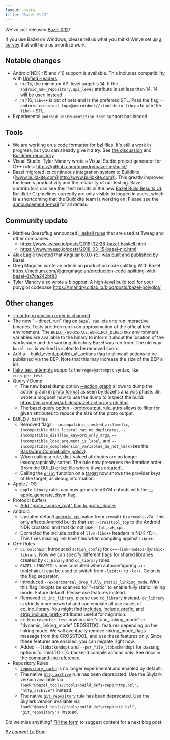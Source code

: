 ```yaml
---
layout: posts
title: "Bazel 0.12"
---
```


We've just released [Bazel 0.12](https://github.com/bazelbuild/bazel/releases/tag/0.12.0)!

If you use Bazel on Windows, please tell us what you think! We've set up [a survey](https://goo.gl/forms/MWxxklBlICoSaqsF3) that will help us prioritize work.

## Notable changes

*   Android NDK r15 and r16 support is available. This includes compatibility with [Unified Headers](https://android.googlesource.com/platform/ndk/+/ndk-r15-release/docs/UnifiedHeaders.md). 
    *   In r15, the minimum API level target is 14. If the `android_ndk_repository.api_level` attribute is set less than 14, 14 will be used instead.
    *   In r16, `libc++` is out of beta and is the preferred STL. Pass the flag `--android_crosstool_top=@androidndk//:toolchain-libcpp` to use the `libc++` STL.
*   Experimental `android_instrumentation_test` support has landed.

## Tools

*   We are working on a code formatter for bzl files. It's still a work in progress, but you can already give it a try. See [the discussion](https://groups.google.com/forum/?utm_medium=email&utm_source=footer#!topic/bazel-discuss/XDD4lQ558PE) and [Buildifier repository](https://github.com/bazelbuild/buildtools/).
*   Visual Studio: Tyler Mandry wrote a Visual Studio project generator for C++ rules: https://github.com/tmandry/bazel-msbuild/
*   Bazel migrated its continuous integration system to Buildkite ([www.buildkite.com](http://www.buildkite.com)). This greatly improved the team's productivity and the reliability of our testing. Bazel contributors can see their test results in the new [Bazel Build Results UI](https://source.cloud.google.com/results/invocations/48d7938b-2f43-4585-b51d-19fd7113c776/targets). Buildkite CI pipelines currently are only visible to logged in users, which is a shortcoming that the Buildkite team is working on. Please see the [announcement e-mail](https://groups.google.com/d/msg/bazel-discuss/8spcVZMv9yE/nz-ya0tpAQAJ) for all details.

## Community update

*   Mathieu Boespflug announced [Haskell rules](https://groups.google.com/forum/#!msg/bazel-discuss/20_gbnWsA9Y/X6nTbbHIAQAJ) that are used at Tweag and other companies.
    *   https://www.tweag.io/posts/2018-02-28-bazel-haskell.html 
    *   https://www.tweag.io/posts/2018-03-15-bazel-nix.html
*   Alex Eagle [tweeted that](https://twitter.com/Jakeherringbone/status/979843104281837568 ) Angular 6.0.0-rc.1 was built and published by Bazel.
*   Greg Magolan wrote an article on production code splitting With Bazel  https://medium.com/@gregmagolan/production-code-splitting-with-bazel-8a7da242bf83 
*   Tyler Mandry also wrote a blogpost: A high-level build tool for your polyglot codebase https://tmandry.gitlab.io/blog/posts/bazel-polyglot/ 

## Other changes

*   [--config expansion order is changed](https://blog.bazel.build/2018/01/19/config-parsing-order.html)
*   The new "--direct_run" flag on `bazel run` lets one run interactive binaries. Tests are then run in an approximation of the official test environment. The `BUILD_{WORKSPACE,WORKING}_DIRECTORY` environment variables are available to the binary to inform it about the location of the workspace and the working directory Bazel was run from. The old way `bazel run` is worked is slated to be removed soon.
*   Add a --build_event_publish_all_actions flag to allow all actions to be published via the BEP. Note that this may increase the size of the BEP a lot.
*   [flaky_test_attempts](https://docs.bazel.build/versions/master/command-line-reference.html#flag--flaky_test_attempts) supports the `regex@attempts` syntax, like `runs_per_test`.
*   Query / Dump
    *   The new bazel dump option [--action_graph](https://docs.bazel.build/versions/master/user-manual.html#dump) allows to dump the action graph in [proto format](https://github.com/bazelbuild/bazel/blob/586ef002d25f177076f6990d4ca8360993704357/src/main/protobuf/analysis.proto#L23) as seen by Bazel's analysis phase. Jin wrote a blogpost how to use the dump to inspect the build: https://jin.crypt.sg/articles/bazel-action-graph.html
    *   The bazel query option [--proto:output_rule_attrs](https://github.com/bazelbuild/bazel/blob/c9bdc1fab5b218d5049edbbb09facff2aeac96b3/src/main/java/com/google/devtools/build/lib/query2/CommonQueryOptions.java#L157) allows to filter for given attributes to reduce the size of the proto output.
*   BUILD / .bzl files
    *   Removed flags `--incompatible_checked_arithmetic`, `--incompatible_dict_literal_has_no_duplicates`, `--incompatible_disallow_keyword_only_args`, `--incompatible_load_argument_is_label`, and `--incompatible_comprehension_variables_do_not_leak` (see the [Backward Compatibility policy](https://docs.bazel.build/versions/master/skylark/backward-compatibility.html)).
    *   When calling a rule, dict-valued attributes are no longer lexicographically sorted. The rule now preserves the iteration order (from the BUILD or bzl file where it was created).
    *   Calling the <code>[print](https://docs.bazel.build/versions/master/skylark/lib/globals.html#print)</code> function on a [target](https://docs.bazel.build/versions/master/skylark/lib/Target.html) now shows the provider keys of the target, as debug information.
*   Apple / iOS
    *   <code>apple_binary</code> rules can now generate dSYM outputs with the [--apple_generate_dsym](https://github.com/bazelbuild/rules_apple/blob/master/doc/common_info.md#dsyms-generation-apple_generate_dsym) flag.
*   Protocol buffers
    *   [Add "proto_source_root" flag to proto_library.](https://docs.bazel.build/versions/master/be/protocol-buffer.html#proto_library.proto_source_root)
*   Android
    *   Updated default <code>[android_cpu](https://docs.bazel.build/versions/master/command-line-reference.html#flag--android_cpu)</code> value from <code>armeabi</code> to <code>armeabi-v7a</code>. This only affects Android builds that set <code>--crosstool_top</code> to the Android NDK crosstool and that do not use <code>--fat_apk_cpu</code>.
    *   Corrected the include paths of <code>llvm-libc++</code> headers in NDK r13+. This fixes missing link time files when compiling against <code>libc++</code>.
*   C++ Rules
    *   <code>CcToolchain</code>: Introduced <code>action_config</code> for <code>c++-link-nodeps-dynamic-library</code>. Now we can specify different flags for shared libraries created by <code>cc_binary</code> and <code>cc_library</code> rules.
    *   <code>BAZEL_LINKOPTS</code> is now consulted when autoconfiguring c++ toolchain. It can be used to switch from <code>-lstdc++</code> to <code>-lc++</code>. Colon is the flag separator.
    *   Introduced <code>--experimental_drop_fully_static_linking_mode</code>. With this flag linkopts be scanned for "-static" to enable fully static linking mode. Future default. Please use features instead.
    *   Removed <code>cc_inc_library</code>, please use <code>cc_library</code> instead. <code>cc_library</code> is strictly more powerful and can emulate all use cases of cc_inc_library. You might find [includes](https://docs.bazel.build/versions/master/be/c-cpp.html#cc_library.includes), [include_prefix](https://docs.bazel.build/versions/master/be/c-cpp.html#cc_library.include_prefix), and [strip_include_prefix](https://docs.bazel.build/versions/master/be/c-cpp.html#cc_library.strip_include_prefix) attributes useful for migration.
    *   <code>cc_binary</code> and <code>cc_test</code> now enable "static_linking_mode" or "dynamic_linking_mode" CROSSTOOL features depending on the linking mode. We will eventually remove linking_mode_flags message from the CROSSTOOL, and use these features only. Since these features are enabled, you can migrate right now.
    *   Added <code>--ltobackendopt</code> and <code>--per_file_ltobackendopt</code> for passing options to ThinLTO LTO backend compile actions only. See docs in the [command line reference](https://docs.bazel.build/versions/master/command-line-reference.html).
*   Repository Rules
    *   <code>[repository_cache](https://docs.bazel.build/versions/master/command-line-reference.html#flag--repository_cache)</code> is no longer experimental and enabled by default.
    *   The native <code>[http_archive](https://docs.bazel.build/versions/master/be/workspace.html#http_archive)</code> rule has been deprecated. Use the Skylark version available via <code>load("@bazel_tools//tools/build_defs/repo:http.bzl", "http_archive")</code> instead.
    *   The native <code>[git_repository](https://docs.bazel.build/versions/master/be/workspace.html#git_repository)</code> rule has been deprecated. Use the Skylark version available via <code>load("@bazel_tools//tools/build_defs/repo:git.bzl", "git_repository") </code>instead.

Did we miss anything? [Fill the form](https://docs.google.com/forms/d/e/1FAIpQLSde7NGMKA1xK2RZnOLk8XKm3A-Y09guJAFrkX35RCJxn3RB4w/viewform?usp=sf_link) to suggest content for a next blog post.

*By [Laurent Le Brun](https://github.com/laurentlb)*
